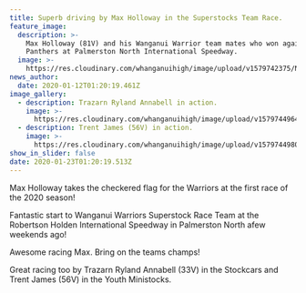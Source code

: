 ```yaml
---
title: Superb driving by Max Holloway in the Superstocks Team Race.
feature_image:
  description: >-
    Max Holloway (81V) and his Wanganui Warrior team mates who won against the
    Panthers at Palmerston North International Speedway.
  image: >-
    https://res.cloudinary.com/whanganuihigh/image/upload/v1579742375/News/Max_Holloway_Driving_for_WU_Warriors.win_v_PN_Panthers.12_Jan_2020.jpg
news_author:
  date: 2020-01-12T01:20:19.461Z
image_gallery:
  - description: Trazarn Ryland Annabell in action.
    image: >-
      https://res.cloudinary.com/whanganuihigh/image/upload/v1579744964/News/Trazarn_Ryland_Annabell.jpg
  - description: Trent James (56V) in action.
    image: >-
      https://res.cloudinary.com/whanganuihigh/image/upload/v1579744980/News/Trent_James_56v.png
show_in_slider: false
date: 2020-01-23T01:20:19.513Z
---
```

Max Holloway takes the checkered flag for the Warriors at the first race of the 2020 season!

Fantastic start to Wanganui Warriors Superstock Race Team at the Robertson Holden International Speedway in Palmerston North afew weekends ago!

Awesome racing Max. Bring on the teams champs!

Great racing too by Trazarn Ryland Annabell (33V) in the Stockcars and Trent James (56V) in the Youth Ministocks.

